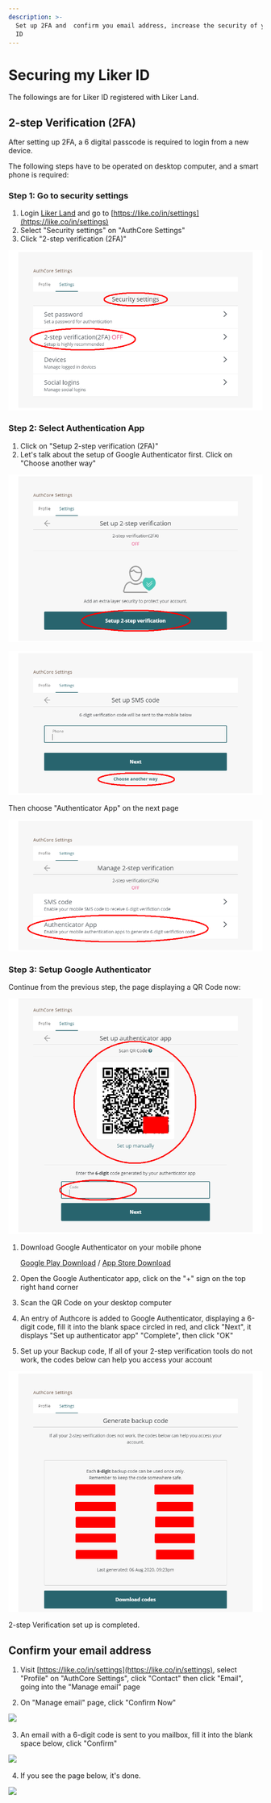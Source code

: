 ```yaml
---
description: >-
  Set up 2FA and  confirm you email address, increase the security of your Liker
  ID
---
```


# Securing my Liker ID

The followings are for Liker ID registered with Liker Land.

## 2-step Verification \(2FA\) <a id="2fa"></a>

After setting up 2FA, a 6 digital passcode is required to login from a new device.

The following steps have to be operated on desktop computer, and a smart phone is required:

### Step 1: Go to security settings

1. Login [Liker Land](https://liker.land/) and go to [https://like.co/in/settings](https://like.co/in/settings)
2. Select "Security settings" on "AuthCore Settings"
3. Click "2-step verification \(2FA\)"

![](../../.gitbook/assets/2fa-1-en.png)

### Step 2: Select Authentication App

1. Click on "Setup 2-step verification \(2FA\)"
2. Let's talk about the setup of Google Authenticator first. Click on "Choose another way"

![](../../.gitbook/assets/2fa-2-en.png)

![](../../.gitbook/assets/2fa-3-en.png)

Then choose "Authenticator App" on the next page

![](../../.gitbook/assets/2fa-4-en.png)

### Step 3: Setup Google Authenticator

Continue from the previous step, the page displaying a QR Code now:

![](../../.gitbook/assets/2fa-5-en.png)

1. Download Google Authenticator on your mobile phone

   [Google Play Download](https://play.google.com/store/apps/details?id=com.google.android.apps.authenticator2&hl=zh_TW) / [App Store Download](https://apps.apple.com/hk/app/google-authenticator/id388497605)

2. Open the Google Authenticator app, click on the "+" sign on the top right hand corner
3. Scan the QR Code on your desktop computer
4. An entry of Authcore is added to Google Authenticator, displaying a 6-digit code, fill it into the blank space circled in red, and click "Next", it displays "Set up authenticator app" "Complete", then click "OK"
5. Set up your Backup code, If all of your 2-step verification tools do not work, the codes below can help you access your account

![](../../.gitbook/assets/2fa-6-en.png)

2-step Verification set up is completed.

## Confirm your email address <a id="confirm-your-email-address"></a>

1. Visit [https://like.co/in/settings](https://like.co/in/settings), select "Profile" on "AuthCore Settings", click "Contact" then click "Email",  going into the "Manage email" page

2. On "Manage email" page, click "Confirm Now"

![](https://gblobscdn.gitbook.com/assets%2F-LL4mdaVjNgL6A1--PV0%2F-MDJn8Td1rooIZewTqJt%2F-MDJpIkC4GeOL3XxM0u5%2Fauth-email-1.png?alt=media&token=c01af70c-90c3-48d5-9203-f7f3e6ab5fa1)

3. An email with a 6-digit code is sent to you mailbox, fill it into the blank space below, click "Confirm"

![](https://downloads.intercomcdn.com/i/o/171962025/7a29375736dc15a5f3eb9909/image.png)

4. If you see the page below, it's done.

![](https://gblobscdn.gitbook.com/assets%2F-LL4mdaVjNgL6A1--PV0%2F-MDJn8Td1rooIZewTqJt%2F-MDJpVUgHk4bjk15P_XD%2Fauth-email-3.png?alt=media&token=6aaa354d-ef5a-4179-a00a-08c3ca9f7495)


